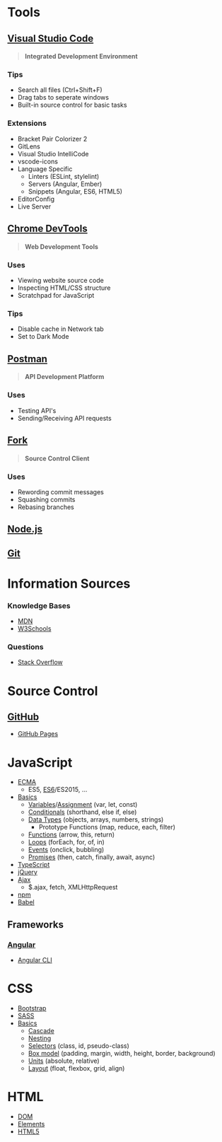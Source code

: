 # Tools

## [Visual Studio Code](https://code.visualstudio.com/)

> #### Integrated Development Environment

### Tips
- Search all files (Ctrl+Shift+F)
- Drag tabs to seperate windows
- Built-in source control for basic tasks

### Extensions
- Bracket Pair Colorizer 2
- GitLens
- Visual Studio IntelliCode
- vscode-icons
- Language Specific
    - Linters (ESLint, stylelint)
    - Servers (Angular, Ember)
    - Snippets (Angular, ES6, HTML5)
- EditorConfig
- Live Server

## [Chrome DevTools](https://developers.google.com/web/tools/chrome-devtools)

> #### Web Development Tools

### Uses
- Viewing website source code
- Inspecting HTML/CSS structure
- Scratchpad for JavaScript

### Tips
- Disable cache in Network tab
- Set to Dark Mode

## [Postman](https://www.getpostman.com/)

> #### API Development Platform

### Uses
- Testing API's
- Sending/Receiving API requests

## [Fork](https://git-fork.com/)

> #### Source Control Client

### Uses
- Rewording commit messages
- Squashing commits
- Rebasing branches

## [Node.js](https://nodejs.org/en/)

## [Git](https://git-scm.com/)

# Information Sources

### Knowledge Bases

- [MDN](https://developer.mozilla.org/en-US/)
- [W3Schools](https://www.w3schools.com/)

### Questions

- [Stack Overflow](https://stackoverflow.com/)

# Source Control

## [GitHub](https://github.com/)

- [GitHub Pages](https://pages.github.com/)

# JavaScript

- [ECMA](https://en.wikipedia.org/wiki/ECMAScript)
    - ES5, [ES6](https://github.com/lukehoban/es6features)/ES2015, ...
- [Basics](https://developer.mozilla.org/en-US/docs/Learn/JavaScript/Building_blocks)
    - [Variables](https://developer.mozilla.org/en-US/docs/Web/JavaScript/Reference/Statements#Declarations)/[Assignment](https://developer.mozilla.org/en-US/docs/Web/JavaScript/Reference/Operators/Assignment_Operators) (var, let, const)
    - [Conditionals](https://developer.mozilla.org/en-US/docs/Learn/JavaScript/Building_blocks/conditionals) (shorthand, else if, else)
    - [Data Types](https://developer.mozilla.org/en-US/docs/Web/JavaScript/Data_structures) (objects, arrays, numbers, strings)
        - Prototype Functions (map, reduce, each, filter)
    - [Functions](https://developer.mozilla.org/en-US/docs/Learn/JavaScript/Building_blocks/Functions) (arrow, this, return)
    - [Loops](https://developer.mozilla.org/en-US/docs/Learn/JavaScript/Building_blocks/Looping_code) (forEach, for, of, in)
    - [Events](https://developer.mozilla.org/en-US/docs/Learn/JavaScript/Building_blocks/Events) (onclick, bubbling)
    - [Promises](https://developer.mozilla.org/en-US/docs/Web/JavaScript/Reference/Global_Objects/Promise) (then, catch, finally, await, async)
- [TypeScript](https://www.typescriptlang.org/)
- [jQuery](https://jquery.com/)
- [Ajax](https://en.wikipedia.org/wiki/Ajax_(programming))
    - $.ajax, fetch, XMLHttpRequest
- [npm](https://www.npmjs.com/)
- [Babel](https://babeljs.io/)

## Frameworks

### [Angular](https://angular.io/)
- [Angular CLI](https://cli.angular.io/)

# CSS

- [Bootstrap](https://getbootstrap.com/)
- [SASS](https://sass-lang.com/)
- [Basics](https://developer.mozilla.org/en-US/docs/Learn/CSS/Building_blocks)
    - [Cascade](https://developer.mozilla.org/en-US/docs/Learn/CSS/Building_blocks/Cascade_and_inheritance)
    - [Nesting](https://sass-lang.com/guide)
    - [Selectors](https://developer.mozilla.org/en-US/docs/Learn/CSS/Building_blocks/Selectors) (class, id, pseudo-class)
    - [Box model](https://developer.mozilla.org/en-US/docs/Learn/CSS/Building_blocks/The_box_model) (padding, margin, width, height, border, background)
    - [Units](https://developer.mozilla.org/en-US/docs/Learn/CSS/Building_blocks/Values_and_units) (absolute, relative)
    - [Layout](https://developer.mozilla.org/en-US/docs/Learn/CSS/CSS_layout) (float, flexbox, grid, align)

# HTML

- [DOM](https://developer.mozilla.org/en-US/docs/Web/API/Document_Object_Model/Introduction)
- [Elements](https://developer.mozilla.org/en-US/docs/Web/HTML/Element)
- [HTML5](https://en.wikipedia.org/wiki/HTML5)
